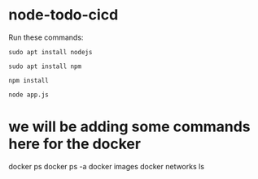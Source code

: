 # node-todo-cicd

Run these commands:


`sudo apt install nodejs`


`sudo apt install npm`


`npm install`

`node app.js`

# we will be adding some commands here for the docker

docker ps
docker ps -a
docker images
docker networks ls


